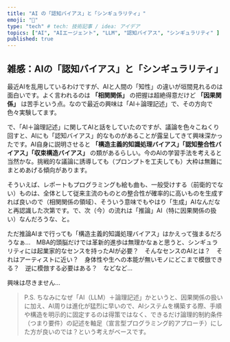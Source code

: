 ```yaml
---
title: "AI の「認知バイアス」と「シンギュラリティ」"
emoji: "🤖"
type: "tech" # tech: 技術記事 / idea: アイデア
topics: ["AI", "AIエージェント", "LLM", "認知バイアス", "シンギュラリティ" ]
published: true
---
```


## 雑感：AIの「認知バイアス」と「シンギュラリティ」

最近AIを乱用しているわけですが、AIと人間の「知性」の違いが垣間見れるのは面白いです。よく言われるのは **「相関関係」** の把握は超絶得意だけど **「因果関係」** は苦手という点。なので最近の興味は「AI＋論理記述」で、その方向で色々実験してます。

で、「AI＋論理記述」に関してAIと話をしていたのですが、議論を色々こねくり回すと、AIにも「認知バイアス」的なものがあることが露呈してきて興味深かったです。AI自身に説明させると **「構造主義的知識処理バイアス」「認知整合性バイアス」「収束構造バイアス」** の類があるらしい。今のAIの学習手法を考えると当然かな。挑戦的な議論に誘導しても（プロンプトを工夫しても）大枠は無難にまとめあげる傾向があります。

そういえば、レポートもプログラミングも絵も曲も、一般受けする（前衛的でない）ものは、全体として従来主流のものとの整合性が確率的に高いものを生成すれば良いので（相関関係の領域）、そういう意味でもやはり「生成」AIなんだなと再認識した次第です。で、次（今）の流れは「推論」AI（特に因果関係の扱い）なんだろうな、と。

ただ推論AIまで行っても「構造主義的知識処理バイアス」はかえって強まるだろうなぁ…　MBA的頭脳だけでは革新的進歩は無理かなぁと思うと、シンギュラリティには起業家的なセンスを持ったAIが必要？　そんなセンスのAIとは？　それはアーティストに近い？　身体性や生への本能が無いモノにどこまで模倣できる？　逆に模倣する必要はある？　などなど…

興味は尽きません…

> P.S.
> ちなみになぜ「AI（LLM）＋論理記述」かというと、因果関係の扱いに加え、AI周りは進化が猛烈に早いので、AIシステムを構築する際、手順や構造を明示的に固定するのは得策ではなく、できるだけ論理的制約条件（つまり要件）の記述を軸足（宣言型プログラミング的アプローチ）にした方が良いのでは？という考えがベースです。

